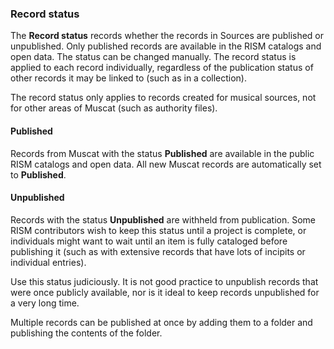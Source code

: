 ### Record status

The **Record status** records whether the records in Sources are published or unpublished. Only published records are available in the RISM catalogs and open data. The status can be
changed manually. The record status is applied to each record individually, regardless of the publication status of other records it may be linked to (such as in a collection).  

The record status only applies to records created for musical sources, not for other areas of Muscat (such as authority files).  

#### Published  

Records from Muscat with the status **Published** are available in the public RISM catalogs and open data. All new Muscat records are automatically set to **Published**.

#### Unpublished  

Records with the status **Unpublished** are withheld from publication. Some RISM contributors wish to
keep this status until a project is complete, or individuals might want to wait until an item is fully cataloged
before publishing it (such as with extensive records that have lots of incipits or individual entries).

Use this status judiciously. It is not good practice to unpublish records that were once publicly available, nor
is it ideal to keep records unpublished for a very long time.  

Multiple records can be published at once by adding them to a folder and publishing the contents of the folder.  

